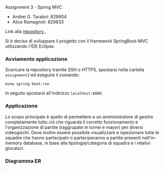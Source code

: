 Assignment 3 - Spring MVC

- Andrei G. Taraboi: 829904
- Alice Romagnoli: 829833

Link alla <a href="https://gitlab.com/conerns/2020_assignment3_frontend"> repository </a>.

Si è deciso di sviluppare il progetto con il framework SpringBoot-MVC utilizzando l'IDE Eclipse.

### Avviamento applicazione
Scaricare la repository tramite SSH o HTTPS, spostarsi nella cartella `assignment3` ed eseguire il comando:
```
mvnw spring-boot:run
```
In seguito spostarsi all'indirizzo `localhost:8080`.

### Applicazione
Lo scopo principale è quello di permettere a un amministratore di gestire completamente tutto ciò che riguarda il corretto funzionamento e l'organizzazione di partite (raggrupate in tornei e mayor) per diversi videogiochi.
Deve inoltre essere possibile visualizzare e ispezionare tutte le squadre che hanno partecipato o parteciperanno a partite presenti nell'in-memory database, in base alla tipologia/categoria di squadra e i relativi giocatori.

### Diagramma ER
<img src="https://i.ibb.co/6WKxN0B/diagramma.png" style = "zoom:20%">